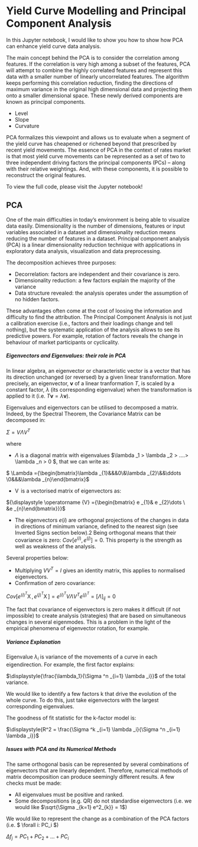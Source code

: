 # Yield Curve Modelling and Principal Component Analysis

In this Jupyter notebook, I would like to show you how to show how PCA can enhance yield curve data analysis.

The main concept behind the PCA is to consider the correlation among features. If the correlation is very high among a subset of the features, PCA will attempt to combine the highly correlated features and represent this data with a smaller number of linearly uncorrelated features. The algorithm keeps performing this correlation reduction, finding the directions of maximum variance in the original high dimensional data and projecting them onto a smaller dimensional space. These newly derived components are known as principal components.
- Level
- Slope
- Curvature

PCA formalizes this viewpoint and allows us to evaluate when a segment of the yield curve has cheapened or richened beyond that prescribed by recent yield movements. The essence of PCA in the context of rates market is that most yield curve movements can be represented as a set of two to three independent driving factors the principal components (PCs) – along with their relative weightings. And, with these components, it is possible to reconstruct the original features.

To view the full code, please visit the Jupyter notebook!


## PCA

One of the main difficulties in today’s environment is being able to visualize data easily. Dimensionality is the number of dimensions, features or input variables associated in a dataset and dimensionality reduction means reducing the number of features in a dataset. Principal component analysis (PCA) is a linear dimensionality reduction technique with applications in exploratory data analysis, visualization and data preprocessing.

The decomposition achieves three purposes:
- Decorrelation: factors are independent and their covariance is zero.
- Dimensionality reduction: a few factors explain the majority of the variance
- Data structure revealed: the analysis operates under the assumption of no hidden factors.

These advantages often come at the cost of loosing the information and difficulty to find the attribution. The Principal Component Analysis is not just a calibration exercise (i.e., factors and their loadings change and tell nothing), but the systematic application of the analysis allows to see its predictive powers. For example, rotation of factors reveals the change in behaviour of market participants or cyclicality.

##### Eigenvectors and Eigenvalues: their role in PCA

In linear algebra, an eigenvector or characteristic vector is a vector that has its direction unchanged (or reversed) by a given linear transformation. More precisely, an eigenvector, $\mathbf {v}$ of a linear tranformation $T$, is scaled by a constant factor, $\lambda$ (its corresponding eigenvalue) when the transformation is applied to it (i.e. ${\displaystyle T\mathbf {v} =\lambda \mathbf {v} }$).

Eigenvalues and eigenvectors can be utilised to decomposed a matrix. Indeed, by the Spectral Theorem, the Covariance Matrix can be decomposed in:

$\Sigma = V\Lambda V^T$

where

- $\Lambda$ is a diagonal matrix with eigenvalues $\lambda _1 > \lambda _2 > ....> \lambda _n > 0 $, that we can write as:

$ \Lambda ={\begin{bmatrix}\lambda _{1}&&&0\\&\lambda _{2}\\&&\ddots \\0&&&\lambda _{n}\end{bmatrix}$


- $\operatorname {V}$ is a vectorised matrix of eigenvectors as:

${\displaystyle \operatorname {V} ={\begin{bmatrix} e _{1}& e _{2}\dots \ &e _{n}\end{bmatrix}}}$

- The eigenvectors $e(i)$ are orthogonal projections of the changes in data in directions of minimum variance, defined to the nearest sign (see Inverted Signs section below).2 Being orthogonal means that their covariance is zero: $Cov[e^{(i)}, e^{(j)}] = 0$. This property is the strength as well as weakness of the analysis.

Several properties below:

- Multiplying $VV^T = I$ gives an identity matrix, this applies to normalised eigenvectors.
- Confirmation of zero covariance:

$Cov[e^{(i)^T} \operatorname {X}, e^{(j)^T}\operatorname {X}] = e^{(i)^T} V\Lambda V^T e^{(j)^T} = [\Lambda]_{ij} = 0$

The fact that covariance of eigenvectors is zero makes it difficult (if not impossible) to create
analysis (strategies) that are based on simultaneous changes in several eigenmodes. This is a
problem in the light of the empirical phenomena of eigenvector rotation, for example.

##### Variance Explanation

Eigenvalue $\lambda_i$ is variance of the movements of a curve in each eigendirection. For example, the first factor explains:

$\displaystyle{\frac{\lambda_1}{\Sigma ^n _{i=1} \lambda _i}}$ of the total variance.

We would like to identify a few factors k that drive the evolution of the whole curve. To do this, just take eigenvectors with the largest corresponding eigenvalues. 

The goodness of fit statistic for the k-factor model is:

$\displaystyle{R^2 = \frac{\Sigma ^k _{i=1} \lambda _i}{\Sigma ^n _{i=1} \lambda _i}}$

##### Issues with PCA and its Numerical Methods

The same orthogonal basis can be represented by several combinations of eigenvectors that are linearly dependent. Therefore, numerical methods of matrix decomposition can produce seemingly different results. A few checks must be made:

- All eigenvalues must be positive and ranked.
- Some decompositions (e.g. QR) do not standardise eigenvectors (i.e. we would like $\sqrt{\Sigma _{k=1} e^2_{k}} = 1$)


We would like to represent the change as a combination of the PCA factors (i.e. $ \forall i: PC_i  $)

$\Delta f_j = PC_1 + PC_2 + ... + PC_i$
